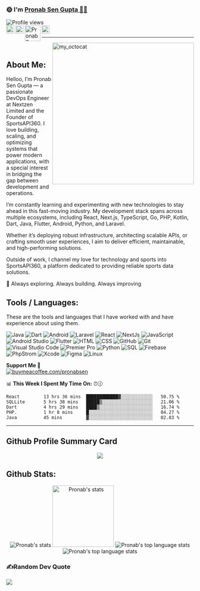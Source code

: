 ###  🌞 I'm <a href="https://pronab.live/">Pronab Sen Gupta 👨‍💻 </a> 
<img src="https://komarev.com/ghpvc/?username=pronabsen&label=Profile%20views&color=70a5fd&style=flat" alt="Profile views" />

<br>
<a href="https://twitter.com/impronabsen">
  <img align="left" alt="Pronab Sen Gupta's Twitter | Twitter" width="22px" src="https://www.iconsdb.com/icons/preview/white/twitter-xxl.png" />
</a>
<a href="https://www.linkedin.com/in/impronabsen">
  <img align="left" alt="Pronab Sen Gupta's Linkedin" width="22px" src="https://www.iconsdb.com/icons/preview/white/linkedin-3-xxl.png" />
</a>
<a href="https://dsc.gg/impronabsen">
  <img align="left" alt="Pronab Sen Gupta's Gitlab" width="42px" src="https://user-images.githubusercontent.com/67872399/172011937-2089d709-3b96-485c-8b97-201522f8664c.png" />
</a>
  <a href="mailto:pronabsen18@gmail.com">
  <img align="left" alt="Pronab Sen Gupta's Email" width="22px" src="https://www.iconsdb.com/icons/preview/white/email-xxl.png" />
</a>

<br />
<hr />
<img src = "https://user-images.githubusercontent.com/61582763/134278937-ed33e623-b833-4565-945d-29fa43ea0b7c.gif" align = "right" alt="my_octocat" width=380px>
<br />

## About Me:

Helloo, I’m Pronab Sen Gupta — a passionate DevOps Engineer at Nextzen Limited and the Founder of SportsAPI360. I love building, scaling, and optimizing systems that power modern applications, with a special interest in bridging the gap between development and operations.

I’m constantly learning and experimenting with new technologies to stay ahead in this fast-moving industry. My development stack spans across multiple ecosystems, including React, Next.js, TypeScript, Go, PHP, Kotlin, Dart, Java, Flutter, Android, Python, and Laravel.

Whether it’s deploying robust infrastructure, architecting scalable APIs, or crafting smooth user experiences, I aim to deliver efficient, maintainable, and high-performing solutions.

Outside of work, I channel my love for technology and sports into SportsAPI360, a platform dedicated to providing reliable sports data solutions.

🚀 Always exploring. Always building. Always improving

## Tools / Languages:

These are the tools and languages that I have worked with and have experience about using them.

![Java](https://img.shields.io/badge/-JAVA-05122A?style=flat&logo=java)
![Dart](https://img.shields.io/badge/-Dart-05122A?style=flat&logo=Dart)
![Android](https://img.shields.io/badge/-Android-05122A?style=flat&logo=android)
![Laravel](https://img.shields.io/badge/-Laravel-05122A?style=flat&logo=laravel)
![React](https://img.shields.io/badge/-React-05122A?style=flat&logo=react)
![NextJs](https://img.shields.io/badge/next.js-000000?style=flat&logo=nextjs)
![JavaScript](https://img.shields.io/badge/-JavaScript-05122A?style=flat&logo=javascript)
![Android Studio](https://img.shields.io/badge/-Android_Studio-05122A?style=flat&logo=android-studio)
![Flutter](https://img.shields.io/badge/-Flutter-05122A?style=flat&logo=flutter)
![HTML](https://img.shields.io/badge/-HTML-05122A?style=flat&logo=HTML5)
![CSS](https://img.shields.io/badge/-CSS-05122A?style=flat&logo=CSS3)
![GitHub](https://img.shields.io/badge/-GitHub-05122A?style=flat&logo=github)
![Git](https://img.shields.io/badge/-Git-05122A?style=flat&logo=git)
![Visual Studio Code](https://img.shields.io/badge/-Visual%20Studio%20Code-05122A?style=flat&logo=visual-studio-code&logoColor=007ACC)
![Premier Pro](https://img.shields.io/badge/-Premiere%20Pro-05122A?style=flat&logo=adobe-premiere%20pro)
![Python](https://img.shields.io/badge/-Python-05122A?style=flat&logo=python)
![SQL](https://img.shields.io/badge/-SQL-05122A?style=flat&logo=mysql)
![Firebase](https://img.shields.io/badge/-Firebase-05122A?style=flat&logo=firebase)
![PhpStrom](https://img.shields.io/badge/-PhpStrom-05122A?style=flat&logo=phpstorm)
![Xcode](https://img.shields.io/badge/-Xcode-05122A?style=flat&logo=xcode)
![Figma](https://img.shields.io/badge/-Figma-05122A?style=flat&logo=figma)
![Linux](https://img.shields.io/badge/-Linux-05122A?style=flat&logo=linux)


**Support Me 🌈** <br/>
 [![buymeacoffee.com/pronabsen](https://img.shields.io/badge/Buy_Me_A_Coffee-FFDD00?style=for-the-badge&logo=buy-me-a-coffee&logoColor=black)](https://www.buymeacoffee.com/pronabsen)

📊 **This Week I Spent My Time On:** ⏰🕜
<!--START_SECTION:waka-->
```text
React         13 hrs 36 mins  ████████████▓░░░░░░░░░░░░   50.75 % 
SQLLite       5 hrs 38 mins   █████▒░░░░░░░░░░░░░░░░░░░   21.06 % 
Dart          4 hrs 29 mins   ████▒░░░░░░░░░░░░░░░░░░░░   16.74 % 
PHP.          1 hr 8 mins     █░░░░░░░░░░░░░░░░░░░░░░░░   04.27 % 
Java          45 mins         ▓░░░░░░░░░░░░░░░░░░░░░░░░   02.83 % 
```
<!--END_SECTION:waka-->
<!--ending-->

<hr />

## Github Profile Summary Card
<p align="center">
  <img src="https://github-profile-summary-cards.vercel.app/api/cards/profile-details?username=pronabsen&theme=dark"/>
</p>

## Github Stats:

<p align="center">
    <img src="https://github-profile-trophy.vercel.app/?username=pronabsen" alt="Pronab's stats" />
    <img height="165" src="https://github-readme-stats.vercel.app/api?username=pronabsen&count_private=true&include_all_commits=true&theme=tokyonight" alt="Pronab's stats" />
    <img src="https://github-readme-stats.vercel.app/api/top-langs/?username=pronabsen&layout=compact&theme=tokyonight" alt="Pronab's top language stats" />
  <img src="https://github-readme-activity-graph.vercel.app/graph?username=pronabsen&bg_color=000000&color=0f7cf0&line=0b71d0&point=ffffff&area=true&hide_border=true" alt="Pronab's top language stats" />
</p>

### ✍️Random Dev Quote
![](https://quotes-github-readme.vercel.app/api?type=horizontal&theme=dark)


